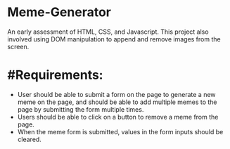 # Meme-Generator

An early assessment of HTML, CSS, and Javascript. This project also involved using DOM manipulation to append and remove images from the screen.

# #Requirements:

- User should be able to submit a form on the page to generate a new meme on the page, and should be able to add multiple memes to the page by submitting the form multiple times.
- Users should be able to click on a button to remove a meme from the page.
- When the meme form is submitted, values in the form inputs should be cleared.
